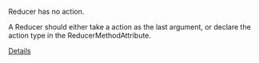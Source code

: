 ﻿
Reducer has no action.

A Reducer should either take a action as the last argument,
or declare the action type in the ReducerMethodAttribute.

[Details](https://github.com/mrpmorris/Fluxor/tree/master/Source/Tutorials/01-BasicConcepts/01A-StateActionsReducersTutorial#user-content-reacting-to-the-action-to-change-state)